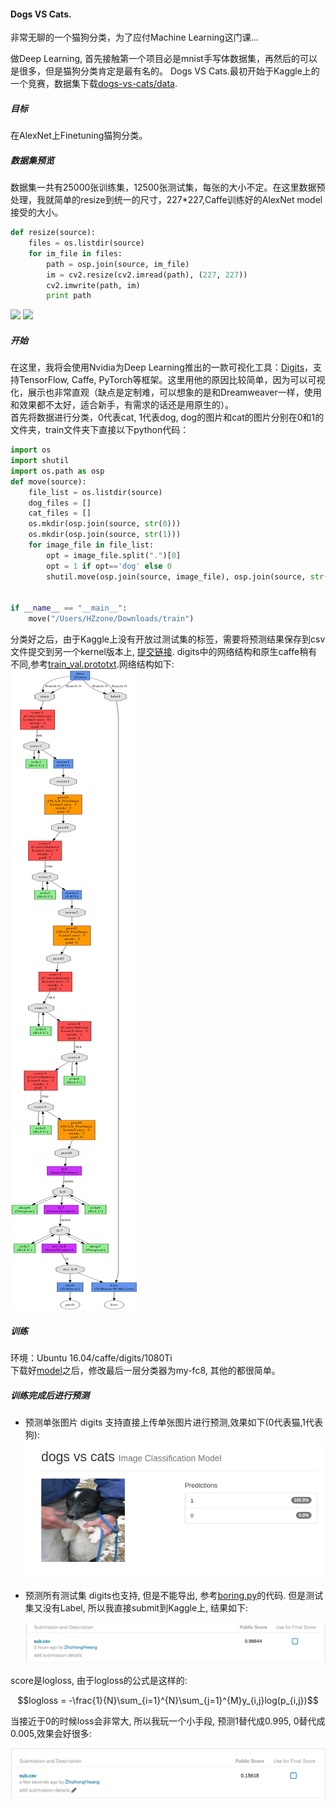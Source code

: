 #### Dogs VS Cats.

非常无聊的一个猫狗分类，为了应付Machine Learning这门课...

做Deep Learning, 首先接触第一个项目必是mnist手写体数据集，再然后的可以是很多，但是猫狗分类肯定是最有名的。 
Dogs VS Cats.最初开始于Kaggle上的一个竞赛，数据集下载[dogs-vs-cats/data](https://www.kaggle.com/c/dogs-vs-cats/data).
##### 目标
在AlexNet上Finetuning猫狗分类。
##### 数据集预览
数据集一共有25000张训练集，12500张测试集，每张的大小不定。在这里数据预处理，我就简单的resize到统一的尺寸，227*227,Caffe训练好的AlexNet model接受的大小。
```python
def resize(source):
	files = os.listdir(source)
	for im_file in files:
		path = osp.join(source, im_file)
		im = cv2.resize(cv2.imread(path), (227, 227))	
		cv2.imwrite(path, im)
		print path
```
![](http://omoitwcai.bkt.clouddn.com/2017-11-14-1.jpg)
![](http://omoitwcai.bkt.clouddn.com/2017-11-14-12487.jpg)
##### 开始
在这里，我将会使用Nvidia为Deep Learning推出的一款可视化工具：[Digits](https://github.com/NVIDIA/DIGITS)，支持TensorFlow, Caffe, PyTorch等框架。这里用他的原因比较简单，因为可以可视化，展示也非常直观（缺点是定制难，可以想象的是和Dreamweaver一样，使用和效果都不太好，适合新手，有需求的话还是用原生的）。  
首先将数据进行分类，0代表cat, 1代表dog, dog的图片和cat的图片分别在0和1的文件夹，train文件夹下直接以下python代码：
```python
import os
import shutil
import os.path as osp
def move(source):
    file_list = os.listdir(source)
    dog_files = []
    cat_files = []
    os.mkdir(osp.join(source, str(0)))
    os.mkdir(osp.join(source, str(1)))
    for image_file in file_list:
        opt = image_file.split(".")[0]
        opt = 1 if opt=='dog' else 0
        shutil.move(osp.join(source, image_file), osp.join(source, str(opt)))


if __name__ == "__main__":
    move("/Users/HZzone/Downloads/train")
```
分类好之后，由于Kaggle上没有开放过测试集的标签，需要将预测结果保存到csv文件提交到另一个kernel版本上, [提交链接](https://www.kaggle.com/c/dogs-vs-cats-redux-kernels-edition/submit). 
digits中的网络结构和原生caffe稍有不同,参考[train_val.prototxt](./train_val.prototxt).网络结构如下:   
![](pic/2.png)
##### 训练
环境：Ubuntu 16.04/caffe/digits/1080Ti     
下载好[model](https://github.com/BVLC/caffe/tree/master/models/bvlc_alexnet)之后，修改最后一层分类器为my-fc8, 其他的都很简单。

##### 训练完成后进行预测
* 预测单张图片
  digits 支持直接上传单张图片进行预测,效果如下(0代表猫,1代表狗):     
  ![](pic/1.png)

* 预测所有测试集
  digits也支持, 但是不能导出, 参考[boring.py](./boring.py)的代码. 
  但是测试集又没有Label, 所以我直接submit到Kaggle上, 结果如下:

  ![3](pic/3.png)

score是logloss, 由于logloss的公式是这样的:

$$logloss = -\frac{1}{N}\sum_{i=1}^{N}\sum_{j=1}^{M}y_{i,j}log(p_{i,j})$$

当接近于0的时候loss会非常大, 所以我玩一个小手段, 预测1替代成0.995, 0替代成0.005,效果会好很多:

![](pic/4.png)